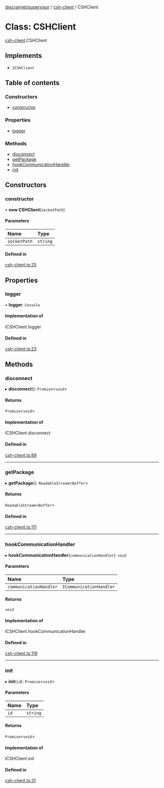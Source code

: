 [@scramjet/supervisor](../README.md) / [csh-client](../modules/csh_client.md) / CSHClient

# Class: CSHClient

[csh-client](../modules/csh_client.md).CSHClient

## Implements

- `ICSHClient`

## Table of contents

### Constructors

- [constructor](csh_client.CSHClient.md#constructor)

### Properties

- [logger](csh_client.CSHClient.md#logger)

### Methods

- [disconnect](csh_client.CSHClient.md#disconnect)
- [getPackage](csh_client.CSHClient.md#getpackage)
- [hookCommunicationHandler](csh_client.CSHClient.md#hookcommunicationhandler)
- [init](csh_client.CSHClient.md#init)

## Constructors

### constructor

• **new CSHClient**(`socketPath`)

#### Parameters

| Name | Type |
| :------ | :------ |
| `socketPath` | `string` |

#### Defined in

[csh-client.ts:25](https://github.com/scramjet-cloud-platform/scramjet-csi-dev/blob/d294535a/packages/supervisor/src/lib/csh-client.ts#L25)

## Properties

### logger

• **logger**: `Console`

#### Implementation of

ICSHClient.logger

#### Defined in

[csh-client.ts:23](https://github.com/scramjet-cloud-platform/scramjet-csi-dev/blob/d294535a/packages/supervisor/src/lib/csh-client.ts#L23)

## Methods

### disconnect

▸ **disconnect**(): `Promise`<`void`\>

#### Returns

`Promise`<`void`\>

#### Implementation of

ICSHClient.disconnect

#### Defined in

[csh-client.ts:89](https://github.com/scramjet-cloud-platform/scramjet-csi-dev/blob/d294535a/packages/supervisor/src/lib/csh-client.ts#L89)

___

### getPackage

▸ **getPackage**(): `ReadableStream`<`Buffer`\>

#### Returns

`ReadableStream`<`Buffer`\>

#### Defined in

[csh-client.ts:111](https://github.com/scramjet-cloud-platform/scramjet-csi-dev/blob/d294535a/packages/supervisor/src/lib/csh-client.ts#L111)

___

### hookCommunicationHandler

▸ **hookCommunicationHandler**(`communicationHandler`): `void`

#### Parameters

| Name | Type |
| :------ | :------ |
| `communicationHandler` | `ICommunicationHandler` |

#### Returns

`void`

#### Implementation of

ICSHClient.hookCommunicationHandler

#### Defined in

[csh-client.ts:119](https://github.com/scramjet-cloud-platform/scramjet-csi-dev/blob/d294535a/packages/supervisor/src/lib/csh-client.ts#L119)

___

### init

▸ **init**(`id`): `Promise`<`void`\>

#### Parameters

| Name | Type |
| :------ | :------ |
| `id` | `string` |

#### Returns

`Promise`<`void`\>

#### Implementation of

ICSHClient.init

#### Defined in

[csh-client.ts:31](https://github.com/scramjet-cloud-platform/scramjet-csi-dev/blob/d294535a/packages/supervisor/src/lib/csh-client.ts#L31)
